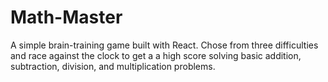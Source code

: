 # Math-Master

A simple brain-training game built with React. Chose from three difficulties and race against the clock to get a a high score solving basic addition, subtraction, division, and multiplication problems.


